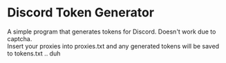 # Discord Token Generator
A simple program that generates tokens for Discord. Doesn't work due to captcha.<br>
Insert your proxies into proxies.txt and any generated tokens will be saved to tokens.txt .. duh
